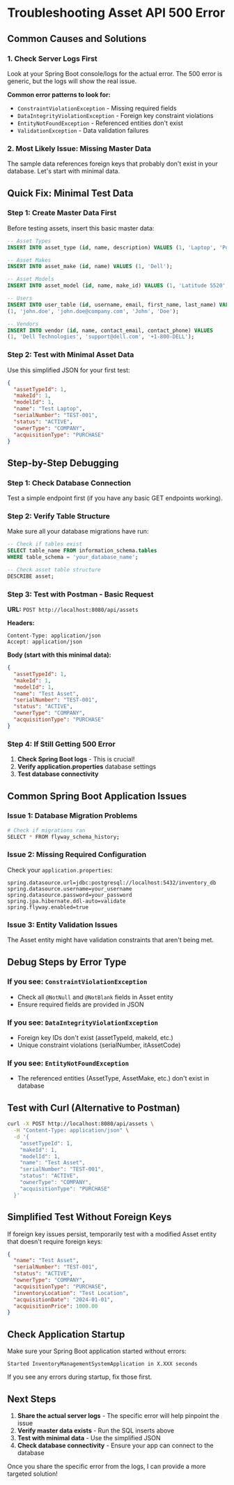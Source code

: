 # Troubleshooting Asset API 500 Error

## Common Causes and Solutions

### 1. **Check Server Logs First**
Look at your Spring Boot console/logs for the actual error. The 500 error is generic, but the logs will show the real issue.

**Common error patterns to look for:**
- `ConstraintViolationException` - Missing required fields
- `DataIntegrityViolationException` - Foreign key constraint violations
- `EntityNotFoundException` - Referenced entities don't exist
- `ValidationException` - Data validation failures

### 2. **Most Likely Issue: Missing Master Data**

The sample data references foreign keys that probably don't exist in your database. Let's start with minimal data.

## Quick Fix: Minimal Test Data

### Step 1: Create Master Data First

Before testing assets, insert this basic master data:

```sql
-- Asset Types
INSERT INTO asset_type (id, name, description) VALUES (1, 'Laptop', 'Portable computers');

-- Asset Makes  
INSERT INTO asset_make (id, name) VALUES (1, 'Dell');

-- Asset Models
INSERT INTO asset_model (id, name, make_id) VALUES (1, 'Latitude 5520', 1);

-- Users
INSERT INTO user_table (id, username, email, first_name, last_name) VALUES 
(1, 'john.doe', 'john.doe@company.com', 'John', 'Doe');

-- Vendors
INSERT INTO vendor (id, name, contact_email, contact_phone) VALUES 
(1, 'Dell Technologies', 'support@dell.com', '+1-800-DELL');
```

### Step 2: Test with Minimal Asset Data

Use this simplified JSON for your first test:

```json
{
  "assetTypeId": 1,
  "makeId": 1,
  "modelId": 1,
  "name": "Test Laptop",
  "serialNumber": "TEST-001",
  "status": "ACTIVE",
  "ownerType": "COMPANY",
  "acquisitionType": "PURCHASE"
}
```

## Step-by-Step Debugging

### Step 1: Check Database Connection
Test a simple endpoint first (if you have any basic GET endpoints working).

### Step 2: Verify Table Structure
Make sure all your database migrations have run:
```sql
-- Check if tables exist
SELECT table_name FROM information_schema.tables 
WHERE table_schema = 'your_database_name';

-- Check asset table structure
DESCRIBE asset;
```

### Step 3: Test with Postman - Basic Request

**URL:** `POST http://localhost:8080/api/assets`

**Headers:**
```
Content-Type: application/json
Accept: application/json
```

**Body (start with this minimal data):**
```json
{
  "assetTypeId": 1,
  "makeId": 1,
  "modelId": 1,
  "name": "Test Asset",
  "serialNumber": "TEST-001",
  "status": "ACTIVE",
  "ownerType": "COMPANY",
  "acquisitionType": "PURCHASE"
}
```

### Step 4: If Still Getting 500 Error

1. **Check Spring Boot logs** - This is crucial!
2. **Verify application.properties** database settings
3. **Test database connectivity**

## Common Spring Boot Application Issues

### Issue 1: Database Migration Problems
```bash
# Check if migrations ran
SELECT * FROM flyway_schema_history;
```

### Issue 2: Missing Required Configuration
Check your `application.properties`:
```properties
spring.datasource.url=jdbc:postgresql://localhost:5432/inventory_db
spring.datasource.username=your_username
spring.datasource.password=your_password
spring.jpa.hibernate.ddl-auto=validate
spring.flyway.enabled=true
```

### Issue 3: Entity Validation Issues
The Asset entity might have validation constraints that aren't being met.

## Debug Steps by Error Type

### If you see: `ConstraintViolationException`
- Check all `@NotNull` and `@NotBlank` fields in Asset entity
- Ensure required fields are provided in JSON

### If you see: `DataIntegrityViolationException`
- Foreign key IDs don't exist (assetTypeId, makeId, etc.)
- Unique constraint violations (serialNumber, itAssetCode)

### If you see: `EntityNotFoundException`
- The referenced entities (AssetType, AssetMake, etc.) don't exist in database

## Test with Curl (Alternative to Postman)

```bash
curl -X POST http://localhost:8080/api/assets \
  -H "Content-Type: application/json" \
  -d '{
    "assetTypeId": 1,
    "makeId": 1,
    "modelId": 1,
    "name": "Test Asset",
    "serialNumber": "TEST-001",
    "status": "ACTIVE",
    "ownerType": "COMPANY",
    "acquisitionType": "PURCHASE"
  }'
```

## Simplified Test Without Foreign Keys

If foreign key issues persist, temporarily test with a modified Asset entity that doesn't require foreign keys:

```json
{
  "name": "Test Asset",
  "serialNumber": "TEST-001",
  "status": "ACTIVE",
  "ownerType": "COMPANY",
  "acquisitionType": "PURCHASE",
  "inventoryLocation": "Test Location",
  "acquisitionDate": "2024-01-01",
  "acquisitionPrice": 1000.00
}
```

## Check Application Startup

Make sure your Spring Boot application started without errors:
```
Started InventoryManagementSystemApplication in X.XXX seconds
```

If you see any errors during startup, fix those first.

## Next Steps

1. **Share the actual server logs** - The specific error will help pinpoint the issue
2. **Verify master data exists** - Run the SQL inserts above
3. **Test with minimal data** - Use the simplified JSON
4. **Check database connectivity** - Ensure your app can connect to the database

Once you share the specific error from the logs, I can provide a more targeted solution! 